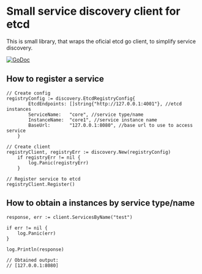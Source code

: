 # Small service discovery client for etcd

This is small library, that wraps the oficial etcd go client, to simplify
service discovery.

[![GoDoc](https://godoc.org/github.com/sohlich/etcd_service_discovery?status.svg)](https://godoc.org/github.com/sohlich/etcd_service_discovery)


## How to register a service

```
// Create config
registryConfig := discovery.EtcdRegistryConfig{
		EtcdEndpoints: []string{"http://127.0.0.1:4001"}, //etcd instances
		ServiceName:   "core", //service type/name
		InstanceName:  "core1", //service instance name
		BaseUrl:       "127.0.0.1:8080", //base url to use to access service
	}

// Create client
registryClient, registryErr := discovery.New(registryConfig)
	if registryErr != nil {
		log.Panic(registryErr)
	}

// Register service to etcd
registryClient.Register()

```

## How to obtain a instances by service type/name

```
response, err := client.ServicesByName("test")

if err != nil {
	log.Panic(err)
}

log.Println(response)

// Obtained output:
// [127.0.0.1:8080]

```
